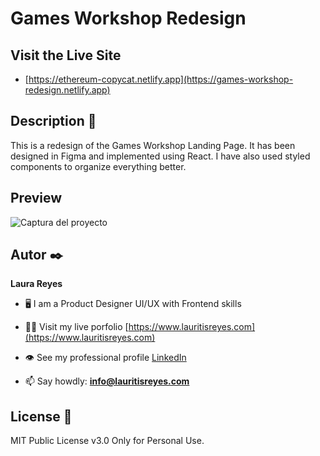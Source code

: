 


# Games Workshop Redesign

## Visit the Live Site
- [https://ethereum-copycat.netlify.app](https://games-workshop-redesign.netlify.app)

## Description 📑

This is a redesign of the Games Workshop Landing Page. It has been designed in Figma and implemented using React. I have also used styled components to organize everything better.

## Preview

![Captura del proyecto](https://github.com/lauritisreyes/games-workshop-redesign/blob/4355b428642be993e0aa897ff417a948d6e0f952/public/assets/screenshot-1.png)


## Autor ✒️
**Laura Reyes**

- 🖥 I am a Product Designer UI/UX with Frontend skills

- 👨‍💻 Visit my live porfolio [https://www.lauritisreyes.com](https://www.lauritisreyes.com)

- 👁 See my professional profile [LinkedIn](https://www.linkedin.com/in/laura-reyes-sanz/)

- 📫 Say howdly: **info@lauritisreyes.com**

  
## License 📄
MIT Public License v3.0
Only for Personal Use.

